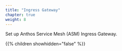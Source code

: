 ```yaml
---
title: "Ingress Gateway"
chapter: true
weight: 8
---
```

Set up Anthos Service Mesh (ASM) Ingress Gateway.

{{% children showhidden="false" %}}